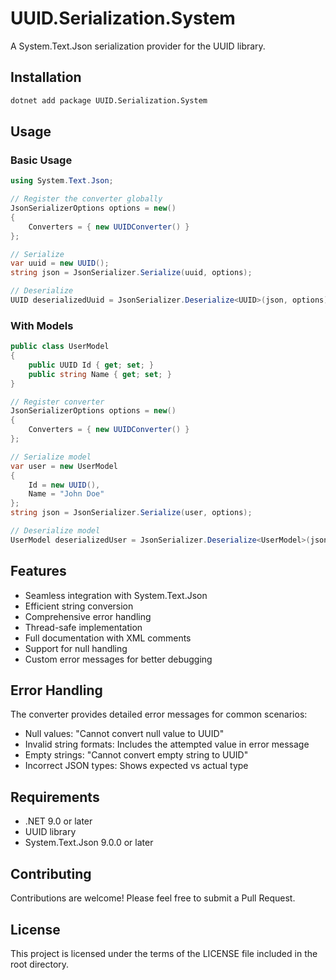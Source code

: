 # UUID.Serialization.System

A System.Text.Json serialization provider for the UUID library.

## Installation

```bash
dotnet add package UUID.Serialization.System
```

## Usage

### Basic Usage

```csharp
using System.Text.Json;

// Register the converter globally
JsonSerializerOptions options = new()
{
    Converters = { new UUIDConverter() }
};

// Serialize
var uuid = new UUID();
string json = JsonSerializer.Serialize(uuid, options);

// Deserialize
UUID deserializedUuid = JsonSerializer.Deserialize<UUID>(json, options);
```

### With Models

```csharp
public class UserModel
{
    public UUID Id { get; set; }
    public string Name { get; set; }
}

// Register converter
JsonSerializerOptions options = new()
{
    Converters = { new UUIDConverter() }
};

// Serialize model
var user = new UserModel 
{ 
    Id = new UUID(),
    Name = "John Doe"
};
string json = JsonSerializer.Serialize(user, options);

// Deserialize model
UserModel deserializedUser = JsonSerializer.Deserialize<UserModel>(json, options);
```

## Features

- Seamless integration with System.Text.Json
- Efficient string conversion
- Comprehensive error handling
- Thread-safe implementation
- Full documentation with XML comments
- Support for null handling
- Custom error messages for better debugging

## Error Handling

The converter provides detailed error messages for common scenarios:

- Null values: "Cannot convert null value to UUID"
- Invalid string formats: Includes the attempted value in error message
- Empty strings: "Cannot convert empty string to UUID"
- Incorrect JSON types: Shows expected vs actual type

## Requirements

- .NET 9.0 or later
- UUID library
- System.Text.Json 9.0.0 or later

## Contributing

Contributions are welcome! Please feel free to submit a Pull Request.

## License

This project is licensed under the terms of the LICENSE file included in the root directory.